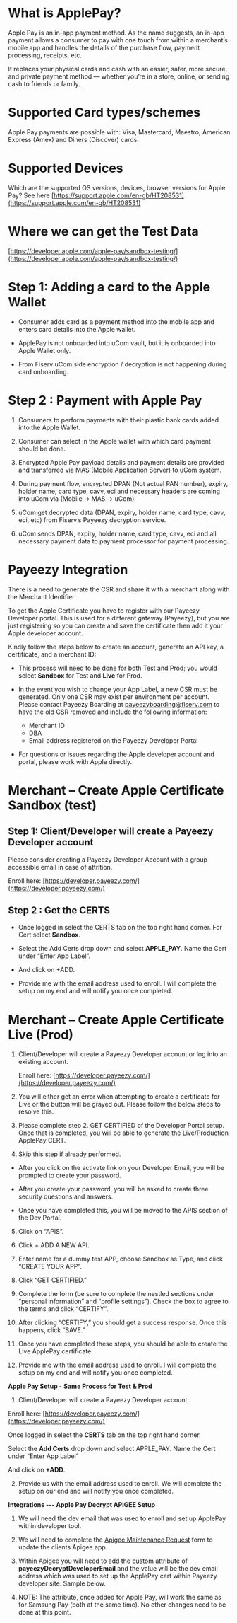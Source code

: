 # What is ApplePay?

Apple Pay is an in-app payment method. As the name suggests, an in-app payment allows a consumer to pay with one touch from within a merchant’s mobile app and handles the details of the purchase flow, payment processing, receipts, etc.

It replaces your physical cards and cash with an easier, safer, more secure, and private payment method — whether you’re in a store, online, or sending cash to friends or family.

# Supported Card types/schemes

Apple Pay payments are possible with: Visa, Mastercard, Maestro, American Express (Amex) and Diners (Discover) cards.

# Supported Devices

Which are the supported OS versions, devices, browser versions for Apple Pay? See here [https://support.apple.com/en-gb/HT208531](https://support.apple.com/en-gb/HT208531)

# Where we can get the Test Data

[https://developer.apple.com/apple-pay/sandbox-testing/](https://developer.apple.com/apple-pay/sandbox-testing/)

# Step 1: Adding a card to the Apple Wallet

* Consumer adds card as a payment method into the mobile app and enters card details into the Apple wallet.

* ApplePay is not onboarded into uCom vault, but it is onboarded into Apple Wallet only.

* From Fiserv uCom side encryption / decryption is not happening during card onboarding.

# Step 2 : Payment with Apple Pay

1. Consumers to perform payments with their plastic bank cards added into the Apple Wallet.

2. Consumer can select in the Apple wallet with which card payment should be done.

3. Encrypted Apple Pay payload details and payment details are provided and transferred via MAS (Mobile Application Server) to uCom system.

4. During payment flow, encrypted DPAN (Not actual PAN number), expiry, holder name, card type, cavv, eci and necessary headers are coming into uCom via (Mobile -> MAS -> uCom).

5. uCom get decrypted data (DPAN, expiry, holder name, card type, cavv, eci, etc) from Fiserv’s Payeezy decryption service.

6. uCom sends DPAN, expiry, holder name, card type, cavv, eci and all necessary payment data to payment processor for payment processing.

# Payeezy Integration­­

There is a need to generate the CSR and share it with a merchant along with the Merchant Identifier.

To get the Apple Certificate you have to register with our Payeezy Developer portal. This is used for a different gateway (Payeezy), but you are just registering so you can create and save the certificate then add it your Apple developer account.

Kindly follow the steps below to create an account, generate an API key, a certificate, and a merchant
ID: 


-  This process will need to be done for both Test and Prod; you would select **Sandbox** for Test and **Live** for Prod.

-  In the event you wish to change your App Label, a new CSR must be generated. Only one CSR may exist per environment per account. Please contact Payeezy Boarding at [payeezyboarding@fiserv.com](mailto:payeezyboarding@fiserv.com) to have the old CSR removed and include the following information:

	 - Merchant ID 
	 - DBA 
	 - Email address registered on the Payeezy Developer Portal

-  For questions or issues regarding the Apple developer account and portal, please work with Apple directly.

# Merchant – Create Apple Certificate Sandbox (test)

## Step 1: Client/Developer will create a Payeezy Developer account

Please consider creating a Payeezy Developer Account with a group accessible email in case of attrition.

Enroll here: [https://developer.payeezy.com/](https://developer.payeezy.com/)

## Step 2 : Get the CERTS

 - Once logged in select the CERTS tab on the top right hand corner. For Cert select **Sandbox**.

- Select the Add Certs drop down and select **APPLE_PAY**. Name the Cert under “Enter App Label”.

- And click on +ADD.

- Provide me with the email address used to enroll. I will complete the setup on my end and will notify you once completed.

# Merchant – Create Apple Certificate Live (Prod)

1.  Client/Developer will create a Payeezy Developer account or log into an existing account.

    Enroll here:  [https://developer.payeezy.com/](https://developer.payeezy.com/)

2.  You will either get an error when attempting to create a certificate for Live or the button will be grayed out. Please follow the below steps to resolve this.

3.  Please complete step 2. GET CERTIFIED of the Developer Portal setup. Once that is completed, you will be able to generate the Live/Production ApplePay CERT.

4.  Skip this step if already performed.

- After you click on the activate link on your Developer Email, you will be prompted to create your password.

-  After you create your password, you will be asked to create three security questions and answers.

- Once you have completed this, you will be moved to the APIS section of the Dev Portal.

5.  Click on “APIS”.

6.  Click + ADD A NEW API.

7.  Enter name for a dummy test APP, choose Sandbox as Type, and click “CREATE YOUR APP”.

8.  Click “GET CERTIFIED.”

8.  Complete the form (be sure to complete the nestled sections under “personal information” and “profile settings”). Check the box to agree to the terms and click “CERTIFY”.

9.  After clicking “CERTIFY,” you should get a success response. Once this happens, click “SAVE.”

10.  Once you have completed these steps, you should be able to create the Live ApplePay certificate.

11.  Provide me with the email address used to enroll. I will complete the setup on my end and will notify you once completed.

**Apple Pay Setup -** **Same Process for Test & Prod**

1. Client/Developer will create a Payeezy Developer account.

Enroll here: [https://developer.payeezy.com/](https://developer.payeezy.com/)

Once logged in select the **CERTS** tab on the top right hand corner.

Select the **Add Certs** drop down and select APPLE_PAY. Name the Cert under “Enter App Label”

And click on **+ADD**.

2. Provide us with the email address used to enroll. We will complete the setup on our end and will notify you once completed.

  
**Integrations --- Apple Pay Decrypt APIGEE Setup**

1. We will need the dev email that was used to enroll and set up ApplePay within developer tool.

2. We will need to complete the [Apigee Maintenance Request](https://sharepoint.1dc.com/sites/ESD/BIA/BIAIM/BIAIMECOM/Lists/Apigee%20Maintenance%20Request/AllItems.aspx?Paged=TRUE&p_ID=134&PageFirstRow=121&&View=%7bF9F9ECDF-8881-46D4-A822-0AC04C466A06%7d&InitialTabId=Ribbon%2EList&VisibilityContext=WSSTabPersistence) form to update the clients Apigee app.

3. Within Apigee you will need to add the custom attribute of **payeezyDecryptDeveloperEmail** and the value will be the dev email address which was used to set up the ApplePay cert within Payeezy developer site. Sample below.

4. NOTE: The attribute, once added for Apple Pay, will work the same as for Samsung Pay (both at the same time). No other changes need to be done at this point.
